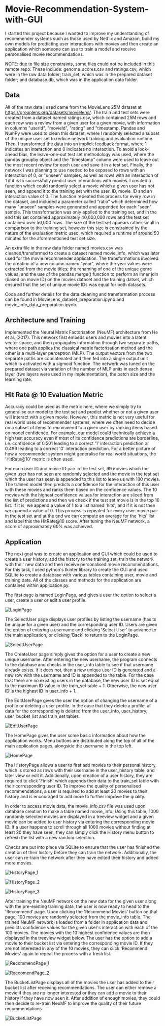 # Movie-Recommendation-System-with-GUI

I started this project because I wanted to improve my understanding of recommender systems such as those used by Netflix and Amazon, build my own models for predicting user interactions with movies and then create an application which someone can use to train a model and receive personalised movie recommendations.

NOTE: due to file size constraints, some files could not be included in this remote repo. These include: genome_scores.csv and ratings.csv, which were in the raw data folder; train_set, which was in the prepared dataset folder; and database.db, which was in the application data folder.

## Data

All of the raw data I used came from the MovieLens 25M dataset at https://grouplens.org/datasets/movielens/. The train and test sets were created from a dataset named ratings.csv, which contained 25M rows and each row was a review from a given user for a given movie, with information in columns "userId", "movieId", "rating" and "timestamp. Pandas and NumPy were used to clean this dataset, where I randomly selected a subset of the unique user set to reduce network training and evaluation runtime. Then, I transformed the data into an implicit feedback format, where 1 indicates an interaction and 0 indicates no interaction. To avoid a look-ahead bias, the leave-one-out test set methodology was used, where the pandas groupby object and the "timestamp" column were used to leave out the most recent review for each user and save it in a test set. Finally, the network I was planning to use needed to be exposed to rows with an interaction of 0, or "unseen" samples, as well as rows with an interaction of 1 if it is to successfully predict user interactions with movies. I created a function which could randomly select a movie which a given user has not seen, and append it to the training set with the user_ID, movie_ID and an interaction value of 0. The function repeated this process for every row in the dataset, and included a parameter called "ratio" which determined how many "unseen" samples were generated and appended for each "seen" sample. This transformation was only applied to the training set, and in the end this set contained approximately 40,000,000 rows and the test set contained over 50,000 rows. The size of the test set appears rather small in comparison to the training set, however this size is constrained by the nature of the evaluation metric used, which required a runtime of around 50 minutes for the aforementioned test set size.   

An extra file in the raw data folder named movies.csv was cleaned/transformed to create a dataset named movie_info, which was later used for the movie recommender application. The transformations involved: the creation of a new column named "year", where the year values were extracted from the movie titles; the renaming of one of the unique genre values; and the use of the pandas merge() function to perform an inner join (based on movie ID) on the movies dataset and the training datset, which ensured that the set of unique movie IDs was equal for both datasets.

Code and further details for the data cleaning and transformation process can be found in MovieLens_dataset_preparation.ipynb and movie_info_data_preparation.ipynb.

## Architecture and Training

Implemented the Neural Matrix Factorisation (NeuMF) architecture from He et al. (2017). This network first embeds users and movies into a latent vector space, and then propagates information through two separate paths, where one path applies the classical matrix factorisation method and the other is a multi-layer perceptron (MLP). The output vectors from the two separate paths are concatenated and then fed into a single output unit which is activated with a sigmoid function. The network was tuned on the prepared dataset via variation of the number of MLP units in each dense layer (two layers were used in my implementation), the batch size and the learning rate. 

## Hit Rate @ 10 Evaluation Metric

Accuracy could be used as the metric here, where we simply try to generalise our model to the test set and predict whether or not a given user will interact with a given movie. However, this metric is not very useful for real world uses of recommender systems, where we often need to decide on a subset of items to recommend to a given user by ranking items based on model confidence. For example, our model could technically achieve a high test accuracy even if most of its confidence predictions are borderline, i.e. confidence of 0.501 leading to a correct '1' interaction prediction or 0.499 leading to a correct '0' interaction prediction. For a better picture of how a recommender system might generalise for real world situations, the 'HitRate@10' metric is often used. 

For each user ID and movie ID pair in the test set, 99 movies which the given user has not seen are randomly selected and the movie in the test set which the user has seen is appended to this list to leave us with 100 movies. The trained model then predicts a confidence for the interaction of this user with these movies and ranks them based on the confidence values. The 10 movies with the highest confidence values for interaction are sliced from the list of predictions and then we check if the test set movie is in the top 10 list. If it is, we append a value of 1 to a list named 'hits', and if it is not then we append a value of 0. This process is repeated for every user-movie pair in the test set and at the end we can compute an average for the 'hits' list and label this the HitRate@10 score. After tuning the NeuMF network, a score of approximately 60% was achieved.

## Application 

The next goal was to create an application and GUI which could be used to create a user history, add the history to the training set, train the network with their new data and then receive personalised movie recommendations. For this task, I used python's tkinter library to create the GUI and used SQLite to create a database with various tables containing user, movie and training data. All of the classes and methods for the application are contained within application.py.

The first page is named LoginPage, and gives a user the option to select a user, create a user or edit a user profile.

![LoginPage](https://user-images.githubusercontent.com/73108695/125873738-87c69de0-c767-4d75-a17b-24afa5ba9c65.png)

The SelectUser page displays user profiles by listing the username (has to be unique for a given user) and the corresponding user ID. Users are given the option of entering a username and clicking 'Select User' to advance to the main application, or clicking 'Back' to return to the LoginPage.

![SelectUserPage](https://user-images.githubusercontent.com/73108695/125873981-4ab17728-c501-4f9c-a735-e94d97f2a844.png)

The CreateUser page simply gives the option for a user to create a new unique username. After entering the new username, the program connects to the database and checks in the user_info table to see if that username already exists. If it does not, then a new unique user ID is generated and a new row with the username and ID is appended to the table. For the case that there are no existing users in the database, the new user ID is set equal to the maximum ID value in the train_set table + 1. Otherwise, the new user ID is the highest ID in user_info + 1. 

The EditUserPage gives the user the option of changing the username of a profile or deleting a user profile. In the case that they delete a profile, all data for the corresponding is deleted from the user_info, user_history, user_bucket_list and train_set tables. 

![EditUserPage](https://user-images.githubusercontent.com/73108695/125874585-00323dc9-d902-405e-a9f9-bc2c9b0fa0f6.png)

The HomePage gives the user some basic information about how the application works. Menu buttons are distributed along the top of all of the main application pages, alongside the username in the top left.

![HomePage](https://user-images.githubusercontent.com/73108695/125874725-048a234f-58e5-446d-bd27-d8d325c656cf.png)

The HistoryPage allows a user to first add movies to their personal history, which is stored as rows with their username in the user_history table, and later view or edit it. Additionally, upon creation of a user history, they are required to click 'Finish' which appends their data to the train_set table with their corresponding user ID. To improve the quality of personalised recommendations, a user is required to add at least 20 movies to their history and is encouraged to add more to further improve the quality.  

In order to access movie data, the movie_info.csv file was used upon database creation to make a table named movie_info. Using this table, 1000 randomly selected movies are displayed in a treeview widget and a given movie can be added to user history via entering the corresponding movie ID. If a user happens to scroll through all 1000 movies without finding at least 20 they have seen, they can simply click the History menu button to refresh the list with a new random selection.

Checks are put into place via SQLite to ensure that the user has finished the creation of their history before they can train the network. Additionally, the user can re-train the network after they have edited their history and added more movies.

![HistoryPage_1](https://user-images.githubusercontent.com/73108695/125874757-a7d20df1-6319-4c5e-bcef-6bc6376df0e8.png)

![HistoryPage_2](https://user-images.githubusercontent.com/73108695/125874921-29c4333d-e589-4ae6-af9d-13bf97de5d13.png)

![HistoryPage_3](https://user-images.githubusercontent.com/73108695/125874933-82f86f3d-6607-4897-86cb-68d3229c3c1e.png)

After training the NeuMF network on the new data for the given user along with the pre-existing training data, the user is now ready to head to the 'Recommend' page. Upon clicking the 'Recommend Movies' button on that page, 100 movies are randomly selected from the movie_info table. The trained NeuMF network is loaded from a folder in application data and predicts confidence values for the given user's interaction with each of the 100 movies. The movies with the 10 highest confidence values are then displayed in the treeview widget below. The user has the option to add a movie to their bucket list via entering the corresponding movie ID. If they are not interested in any of the 10 movies, they can click 'Recommend Movies' again to repeat the process with a fresh list. 

![RecommendPage_1](https://user-images.githubusercontent.com/73108695/125874942-f1160879-3a7f-4585-802c-a955082c50a2.png)

![ReccomendPage_2](https://user-images.githubusercontent.com/73108695/125874955-d392c86d-1d94-47f8-8b50-f1f6faf5978c.png)

The BucketListPage displays all of the movies the user has added to their bucket list after receiving recommendations. The user can either remove a movie if they are no longer interested or they can add a movie to their history if they have now seen it. After addition of enough movies, they could then decide to re-train NeuMF to improve the quality of their future recommendations.

![BucketListPage](https://user-images.githubusercontent.com/73108695/125874964-1fc5143f-1945-4b38-a00a-baaa44e47e0c.png)









